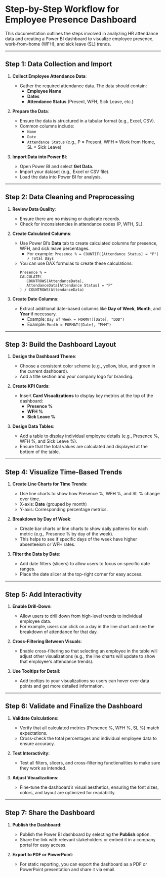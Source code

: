 # Step-by-Step Workflow for Employee Presence Dashboard

This documentation outlines the steps involved in analyzing HR attendance data and creating a Power BI dashboard to visualize employee presence, work-from-home (WFH), and sick leave (SL) trends.

---

## Step 1: Data Collection and Import

1. **Collect Employee Attendance Data**:
   - Gather the required attendance data. The data should contain:
     - **Employee Name**
     - **Dates**
     - **Attendance Status** (Present, WFH, Sick Leave, etc.)

2. **Prepare the Data**:
   - Ensure the data is structured in a tabular format (e.g., Excel, CSV).
   - Common columns include:
     - `Name`
     - `Date`
     - `Attendance Status` (e.g., P = Present, WFH = Work from Home, SL = Sick Leave)
  
3. **Import Data into Power BI**:
   - Open Power BI and select **Get Data**.
   - Import your dataset (e.g., Excel or CSV file).
   - Load the data into Power BI for analysis.

---

## Step 2: Data Cleaning and Preprocessing

1. **Review Data Quality**:
   - Ensure there are no missing or duplicate records.
   - Check for inconsistencies in attendance codes (P, WFH, SL).
   
2. **Create Calculated Columns**:
   - Use Power BI’s **Data** tab to create calculated columns for presence, WFH, and sick leave percentages.
     - For example: `Presence % = COUNTIF([Attendance Status] = "P") / Total Days`
   - You can use DAX formulas to create these calculations:
     ```DAX
     Presence % = 
     CALCULATE(
        COUNTROWS(AttendanceData),
        AttendanceData[Attendance Status] = "P"
     ) / COUNTROWS(AttendanceData)
     ```

3. **Create Date Columns**:
   - Extract additional date-based columns like **Day of Week**, **Month**, and **Year** if necessary.
     - Example: `Day of Week = FORMAT([Date], "DDD")`
     - Example: `Month = FORMAT([Date], "MMM")`

---

## Step 3: Build the Dashboard Layout

1. **Design the Dashboard Theme**:
   - Choose a consistent color scheme (e.g., yellow, blue, and green in the current dashboard).
   - Add a title section and your company logo for branding.

2. **Create KPI Cards**:
   - Insert **Card Visualizations** to display key metrics at the top of the dashboard:
     - **Presence %**
     - **WFH %**
     - **Sick Leave %**

3. **Design Data Tables**:
   - Add a table to display individual employee details (e.g., Presence %, WFH %, and Sick Leave %).
   - Ensure that the total values are calculated and displayed at the bottom of the table.

---

## Step 4: Visualize Time-Based Trends

1. **Create Line Charts for Time Trends**:
   - Use line charts to show how Presence %, WFH %, and SL % change over time.
   - X-axis: **Date** (grouped by month)
   - Y-axis: Corresponding percentage metrics.

2. **Breakdown by Day of Week**:
   - Create bar charts or line charts to show daily patterns for each metric (e.g., Presence % by day of the week).
   - This helps to see if specific days of the week have higher absenteeism or WFH rates.

3. **Filter the Data by Date**:
   - Add date filters (slicers) to allow users to focus on specific date ranges.
   - Place the date slicer at the top-right corner for easy access.

---

## Step 5: Add Interactivity

1. **Enable Drill-Down**:
   - Allow users to drill down from high-level trends to individual employee data.
   - For example, users can click on a day in the line chart and see the breakdown of attendance for that day.

2. **Cross-Filtering Between Visuals**:
   - Enable cross-filtering so that selecting an employee in the table will adjust other visualizations (e.g., the line charts will update to show that employee's attendance trends).

3. **Use Tooltips for Detail**:
   - Add tooltips to your visualizations so users can hover over data points and get more detailed information.

---

## Step 6: Validate and Finalize the Dashboard

1. **Validate Calculations**:
   - Verify that all calculated metrics (Presence %, WFH %, SL %) match expectations.
   - Cross-check the total percentages and individual employee data to ensure accuracy.

2. **Test Interactivity**:
   - Test all filters, slicers, and cross-filtering functionalities to make sure they work as intended.
   
3. **Adjust Visualizations**:
   - Fine-tune the dashboard’s visual aesthetics, ensuring the font sizes, colors, and layout are optimized for readability.

---

## Step 7: Share the Dashboard

1. **Publish the Dashboard**:
   - Publish the Power BI dashboard by selecting the **Publish** option.
   - Share the link with relevant stakeholders or embed it in a company portal for easy access.

2. **Export to PDF or PowerPoint**:
   - For static reporting, you can export the dashboard as a PDF or PowerPoint presentation and share it via email.
